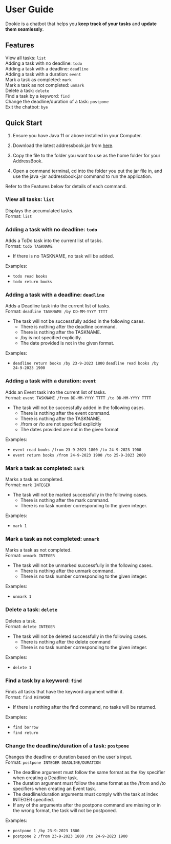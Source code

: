 # User Guide
Dookie is a chatbot that helps you **keep track of your tasks** and **update them seamlessly**.

## Features 
View all tasks: `list`  
Adding a task with no deadline: `todo`  
Adding a task with a deadline: `deadline`  
Adding a task with a duration: `event`  
Mark a task as completed: `mark`  
Mark a task as not completed: `unmark`  
Delete a task: `delete`  
Find a task by a keyword: `find`  
Change the deadline/duration of a task: `postpone`  
Exit the chatbot: `bye`

## Quick Start
1. Ensure you have Java 11 or above installed in your Computer.

2. Download the latest addressbook.jar from [here](https://github.com/jordankanghm/ip/releases).

3. Copy the file to the folder you want to use as the home folder for your AddressBook.

4. Open a command terminal, cd into the folder you put the jar file in, and use the java -jar addressbook.jar command to run the application.

Refer to the Features below for details of each command.

### View all tasks: `list`
Displays the accumulated tasks.  
Format: `list`

### Adding a task with no deadline: `todo`
Adds a ToDo task into the current list of tasks.   
Format: `todo TASKNAME`  
* If there is no TASKNAME, no task will be added. 

Examples:  
* `todo read books`
* `todo return books`

### Adding a task with a deadline: `deadline`
Adds a Deadline task into the current list of tasks.   
Format: `deadline TASKNAME /by DD-MM-YYYY TTTT`
* The task will not be successfully added in the following cases.
  * There is nothing after the deadline command.
  * There is nothing after the TASKNAME.
  * /by is not specified explicitly.
  * The date provided is not in the given format.   

Examples:
* `deadline return books /by 23-9-2023 1800`
  `deadline read books /by 24-9-2023 1900`

### Adding a task with a duration: `event`
Adds an Event task into the current list of tasks.   
Format: `event TASKNAME /from DD-MM-YYYY TTTT /to DD-MM-YYYY TTTT`
* The task will not be successfully added in the following cases.
  * There is nothing after the event command.
  * There is nothing after the TASKNAME.
  * /from or /to are not specified explicitly
  * The dates provided are not in the given format 

Examples:
* `event read books /from 23-9-2023 1800 /to 24-9-2023 1900`
* `event return books /from 24-9-2023 1900 /to 25-9-2023 2000`

### Mark a task as completed: `mark`
Marks a task as completed.   
Format:  `mark INTEGER`
* The task will not be marked successfully in the following cases.
  * There is nothing after the mark command.
  * There is no task number corresponding to the given integer.

Examples:
* `mark 1`

### Mark a task as not completed: `unmark`
Marks a task as not completed.   
Format:  `unmark INTEGER`
* The task will not be unmarked successfully in the following cases.
    * There is nothing after the unmark command.
    * There is no task number corresponding to the given integer.

Examples:
* `unmark 1`

### Delete a task: `delete`
Deletes a task.  
Format:  `delete INTEGER`
* The task will not be deleted successfully in the following cases.
    * There is nothing after the delete command
    * There is no task number corresponding to the given integer.

Examples:
* `delete 1`

### Find a task by a keyword: `find`
Finds all tasks that have the keyword argument within it.   
Format: `find KEYWORD`
* If there is nothing after the find command, no tasks will be returned.

Examples:
* `find borrow`
* `find return`

### Change the deadline/duration of a task: `postpone`
Changes the deadline or duration based on the user's input.   
Format: `postpone INTEGER DEADLINE/DURATION`
* The deadline argument must follow the same format as the /by specifier when creating a Deadline task.
* The duration argument must follow the same format as the /from and /to specifiers when creating an Event task.
* The deadline/duration arguments must comply with the task at index INTEGER specified.
* If any of the arguments after the postpone command are missing or in the wrong format, the task will not be postponed.

Examples:
* `postpone 1 /by 23-9-2023 1800`
* `postpone 2 /from 23-9-2023 1800 /to 24-9-2023 1900`